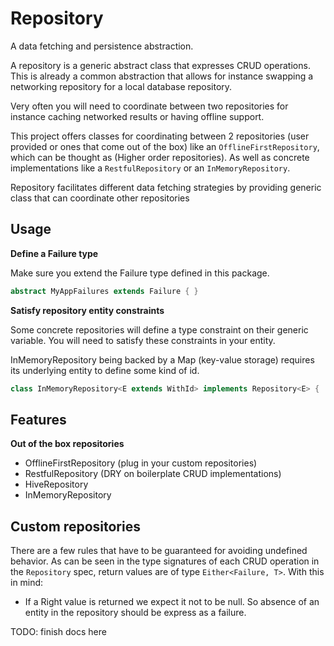# Repository

A data fetching and persistence abstraction. 

A repository is a generic abstract class that expresses CRUD operations.
This is already a common abstraction that allows for instance swapping a networking repository for 
a local database repository. 

Very often you will need to coordinate between two repositories for instance caching networked 
results or having offline support.

This project offers classes for coordinating between 2 repositories (user provided or ones that
 come out of the box) like an `OfflineFirstRepository`, which can be thought as 
 (Higher order repositories). As well as concrete implementations like a `RestfulRepository` or an 
 `InMemoryRepository`.


Repository facilitates different data fetching strategies by providing generic class that can coordinate other repositories

## Usage

**Define a Failure type**

Make sure you extend the Failure type defined in this package.

```dart
abstract MyAppFailures extends Failure { }
```

**Satisfy repository entity constraints**

Some concrete repositories will define a type constraint on their generic variable.
You will need to satisfy these constraints in your entity.

InMemoryRepository being backed by a Map (key-value storage) requires its underlying entity
to define some kind of id.

```dart
class InMemoryRepository<E extends WithId> implements Repository<E> { ... }
```


## Features

**Out of the box repositories**

- OfflineFirstRepository (plug in your custom repositories)
- RestfulRepository (DRY on boilerplate CRUD implementations)
- HiveRepository
- InMemoryRepository 


## Custom repositories

There are a few rules that have to be guaranteed for avoiding undefined behavior.
As can be seen in the type signatures of each CRUD operation in the `Repository` spec,
return values are of type `Either<Failure, T>`.  With this in mind:

- If a Right value is returned we expect it not to be null. So absence of an entity in the repository should be express as a failure.

TODO:  finish docs here

